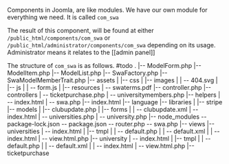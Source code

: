 Components in Joomla, are like modules. We have our own module for everything we need. It is called `com_swa`

The result of this component, will be found at either `/public_html/components/com_swa` or `/public_html/administrator/components/com_swa` depending on its usage. Administrator means it relates to the [[admin panel]]

The structure of `com_swa` is as follows.
#todo
.
|-- ModelForm.php
|-- ModelItem.php
|-- ModelList.php
|-- SwaFactory.php
|-- SwaModelMemberTrait.php
|-- assets
|   |-- css
|   |-- images
|   |   -- 404.svg
|   |-- js
|   |   -- form.js
|   |-- resources
|       -- swaterms.pdf
|-- controller.php
|-- controllers
|   -- ticketpurchase.php
|   -- universitymembers.php
|-- helpers
|   -- index.html
|   -- swa.php
|-- index.html
|-- language
|-- libraries
|   |-- stripe
|-- models
|   |-- clubupdate.php
|   |-- forms
|   |   -- clubupdate.xml
|   -- index.html
|   -- universities.php
|   -- university.php
|-- node_modules
-- package-lock.json
-- package.json
-- router.php
-- swa.php
|-- views
    |-- universities
    |   -- index.html
    |   |-- tmpl
    |   |   -- default.php
    |   |   -- default.xml
    |   |   -- index.html
    |   -- view.html.php
    |-- university
    |   -- index.html
    |   |-- tmpl
    |   |   -- default.php
    |   |   -- default.xml
    |   |   -- index.html
    |   -- view.html.php
    |-- ticketpurchase